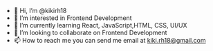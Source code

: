 - 👋 Hi, I’m @kikirh18
- 👀 I’m interested in Frontend Development
- 🌱 I’m currently learning React, JavaScript,HTML, CSS, UI/UX
- 💞️ I’m looking to collaborate on Frontend Development
- 📫 How to reach me you can send me email at kiki.rh18@gmail.com

<!---
kikirh18/kikirh18 is a ✨ special ✨ repository because its `README.md` (this file) appears on your GitHub profile.
You can click the Preview link to take a look at your changes.
--->
